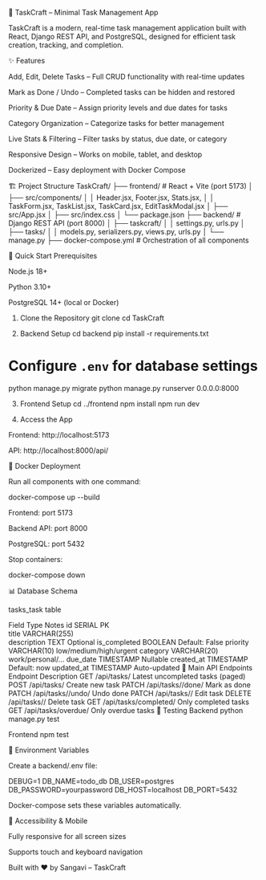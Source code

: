 🎯 TaskCraft – Minimal Task Management App

TaskCraft is a modern, real-time task management application built with React, Django REST API, and PostgreSQL, designed for efficient task creation, tracking, and completion.

✨ Features

Add, Edit, Delete Tasks – Full CRUD functionality with real-time updates

Mark as Done / Undo – Completed tasks can be hidden and restored

Priority & Due Date – Assign priority levels and due dates for tasks

Category Organization – Categorize tasks for better management

Live Stats & Filtering – Filter tasks by status, due date, or category

Responsive Design – Works on mobile, tablet, and desktop

Dockerized – Easy deployment with Docker Compose

🏗️ Project Structure
TaskCraft/
├── frontend/          # React + Vite (port 5173)
│   ├── src/components/
│   │      Header.jsx, Footer.jsx, Stats.jsx,
│   │      TaskForm.jsx, TaskList.jsx, TaskCard.jsx, EditTaskModal.jsx
│   ├── src/App.jsx
│   ├── src/index.css
│   └── package.json
├── backend/           # Django REST API (port 8000)
│   ├── taskcraft/
│   │      settings.py, urls.py
│   ├── tasks/
│   │      models.py, serializers.py, views.py, urls.py
│   └── manage.py
├── docker-compose.yml # Orchestration of all components

🚀 Quick Start
Prerequisites

Node.js 18+

Python 3.10+

PostgreSQL 14+ (local or Docker)

1. Clone the Repository
git clone <repository-url>
cd TaskCraft

2. Backend Setup
cd backend
pip install -r requirements.txt
# Configure `.env` for database settings
python manage.py migrate
python manage.py runserver 0.0.0.0:8000

3. Frontend Setup
cd ../frontend
npm install
npm run dev

4. Access the App

Frontend: http://localhost:5173

API: http://localhost:8000/api/

🐳 Docker Deployment

Run all components with one command:

docker-compose up --build


Frontend: port 5173

Backend API: port 8000

PostgreSQL: port 5432

Stop containers:

docker-compose down

📊 Database Schema

tasks_task table

Field	Type	Notes
id	SERIAL PK	
title	VARCHAR(255)	
description	TEXT	Optional
is_completed	BOOLEAN	Default: False
priority	VARCHAR(10)	low/medium/high/urgent
category	VARCHAR(20)	work/personal/...
due_date	TIMESTAMP	Nullable
created_at	TIMESTAMP	Default: now
updated_at	TIMESTAMP	Auto-updated
🔌 Main API Endpoints
Endpoint	Description
GET /api/tasks/	Latest uncompleted tasks (paged)
POST /api/tasks/	Create new task
PATCH /api/tasks/<id>/done/	Mark as done
PATCH /api/tasks/<id>/undo/	Undo done
PATCH /api/tasks/<id>/	Edit task
DELETE /api/tasks/<id>/	Delete task
GET /api/tasks/completed/	Only completed tasks
GET /api/tasks/overdue/	Only overdue tasks
🧪 Testing
Backend
python manage.py test

Frontend
npm test

🔧 Environment Variables

Create a backend/.env file:

DEBUG=1
DB_NAME=todo_db
DB_USER=postgres
DB_PASSWORD=yourpassword
DB_HOST=localhost
DB_PORT=5432


Docker-compose sets these variables automatically.

📱 Accessibility & Mobile

Fully responsive for all screen sizes

Supports touch and keyboard navigation

Built with ❤️ by Sangavi – TaskCraft
